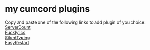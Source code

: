 # my cumcord plugins
Copy and paste one of the following links to add plugin of you choice:   
[ServerCount](https://smartfridge.is-a.dev/Cumcord-plugins/ServerCount/dist/)   
[Fucklytics](https://smartfridge.is-a.dev/Cumcord-plugins/Fucklytics/dist/)     
[SilentTyping](https://smartfridge.is-a.dev/Cumcord-plugins/SilentTyping/dist/)    
[EasyRestart](https://smartfridge.is-a.dev/Cumcord-plugins/EasyRestart/dist/)
